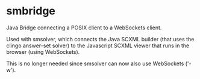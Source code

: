 smbridge
========

Java Bridge connecting a POSIX client to a WebSockets client. 

Used with smsolver, which connects the Java SCXML builder (that uses the clingo answer-set solver) to the Javascript SCXML viewer that runs in the browser (using WebSockets).

This is no longer needed since smsolver can now also use WebSockets ('-w').

